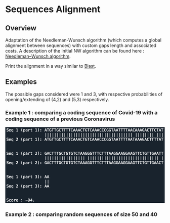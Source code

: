# Sequences Alignment

## Overview 

Adaptation of the Needleman-Wunsch algorithm (which computes a global alignment between sequences) with custom gaps length and associated costs. A description of the initial NW algorithm can be found here : [Needleman–Wunsch algorithm](https://en.wikipedia.org/wiki/Needleman–Wunsch_algorithm). 

Print the alignment in a way similar to [Blast](https://blast.ncbi.nlm.nih.gov/Blast.cgi?CMD=Web&PAGE_TYPE=BlastHome).


## Examples

The possible gaps considered were 1 and 3, with respective probabilities of opening/extending of (4,2) and (5,3) respectively. 

### Example 1 : comparing a coding sequence of Covid-19 with a coding sequence of a previous Coronavirus

![Example 1](Examples/comparing_coronavirus_seq.png)

### Example 2 : comparing random sequences of size 50 and 40
